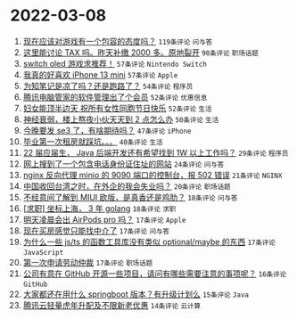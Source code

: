 # 2022-03-08

1. [现在应该对游戏有一个包容的态度吗？](https://www.v2ex.com/t/838854) `119条评论` `问与答`
1. [这里能讨论 TAX 吗。昨天补缴 2000 多。原地裂开](https://www.v2ex.com/t/838781) `90条评论` `职场话题`
1. [switch oled 游戏求推荐！](https://www.v2ex.com/t/838774) `57条评论` `Nintendo Switch`
1. [我真的好喜欢 iPhone 13 mini](https://www.v2ex.com/t/838881) `57条评论` `Apple`
1. [为知笔记是凉了吗？还是跑路了？](https://www.v2ex.com/t/838793) `54条评论` `程序员`
1. [腾讯电脑管家的软件管理出了个会员](https://www.v2ex.com/t/838800) `52条评论` `优惠信息`
1. [妇女能顶半边天 祝所有女性同胞节日快乐](https://www.v2ex.com/t/838777) `52条评论` `生活`
1. [神经衰弱，楼上熬夜小伙天天到 2 点怎么办](https://www.v2ex.com/t/838912) `50条评论` `生活`
1. [今晚要发 se3 了，有啥期待吗？](https://www.v2ex.com/t/838859) `47条评论` `iPhone`
1. [毕业第一次租房就踩坑。。。](https://www.v2ex.com/t/838890) `40条评论` `生活`
1. [22 届应届生， Java 后端开发还有希望找到 1W 以上工作吗？](https://www.v2ex.com/t/838783) `29条评论` `程序员`
1. [网上搜到了一个包含电话身份证住址的网站](https://www.v2ex.com/t/838844) `24条评论` `问与答`
1. [nginx 反向代理 minio 的 9090 端口的控制台，报 502 错误](https://www.v2ex.com/t/838785) `21条评论` `NGINX`
1. [中国收回台湾之时，在外企的我会失业吗？](https://www.v2ex.com/t/838943) `20条评论` `职场话题`
1. [不经意间了解到 MIUI 欧版，是真香还是鸡肋？](https://www.v2ex.com/t/838899) `18条评论` `问与答`
1. [[求职] 坐标上海， 3 年 golang](https://www.v2ex.com/t/838860) `18条评论` `求职`
1. [明天凌晨会出 AirPods pro 吗？](https://www.v2ex.com/t/838886) `17条评论` `Apple`
1. [现在买房感觉只能找中介了](https://www.v2ex.com/t/838867) `17条评论` `问与答`
1. [为什么一些 js/ts 的函数工具库没有类似 optional/maybe 的东西](https://www.v2ex.com/t/838862) `17条评论` `JavaScript`
1. [第一次申请劳动仲裁](https://www.v2ex.com/t/838815) `17条评论` `职场话题`
1. [公司有意在 GitHub 开源一些项目，请问有哪些需要注意的事项呢？](https://www.v2ex.com/t/838910) `16条评论` `GitHub`
1. [大家都还在用什么 springboot 版本？有升级计划么](https://www.v2ex.com/t/838827) `15条评论` `Java`
1. [腾讯云轻量虎年升配及不限新老优惠](https://www.v2ex.com/t/838908) `14条评论` `云计算`
